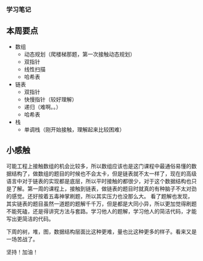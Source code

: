 ### 学习笔记

## 本周要点

- 数组
    - 动态规划（爬楼梯那题，第一次接触动态规划）
    - 双指针
    - 线性扫描
    - 哈希表
- 链表
    - 双指针
    - 快慢指针（较好理解）
    - 递归（难啊。。）
    - 哈希表
- 栈
    -  单调栈（刚开始接触，理解起来比较困难）

## 小感触
可能工程上接触数组的机会比较多，所以数组应该也是这门课程中最通俗易懂的数据结构了，做数组的题目的时候也不会太卡，但是链表就不太一样了，现在的高级语言中对于链表的实现都是底层，所以平时接触的都很少，对于这个数据结构也只是了解。第一周的课程上，接触到链表，做链表的题目时就真的有种脑子不太对劲的感觉。还好按着五毒神掌刷题，所以其实压力也没那么大。 看了题解也发现，其实链表的题目虽然一道题的题解千千万，但是都是大同小异，所以更加觉得刷题不能死磕，还是得讲究方法与套路。学习他人的题解，学习他人的简洁代码，才能写出更简洁的代码。

下周的树，堆，图，数据结构层面比这种更难，量也比这种更多的样子。看来又是一场苦战了。

坚持！加油！
